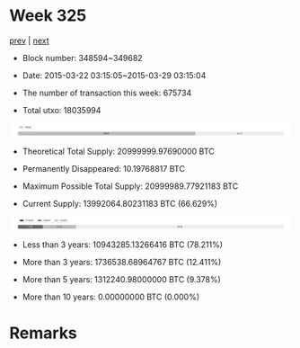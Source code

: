 # Week 325

[prev](week0324.md) | [next](week0326.md)

- Block number: 348594~349682

- Date: 2015-03-22 03:15:05~2015-03-29 03:15:04

- The number of transaction this week: 675734

- Total utxo: 18035994

![](../images/mined_week0325.png)

- Theoretical Total Supply: 20999999.97690000 BTC

- Permanently Disappeared: 10.19768817 BTC

- Maximum Possible Total Supply: 20999989.77921183 BTC

- Current Supply: 13992064.80231183 BTC (66.629%)

![](../images/year_week0325.png)


- Less than 3 years: 10943285.13266416 BTC (78.211%)

- More than 3 years: 1736538.68964767 BTC (12.411%)

- More than 5 years: 1312240.98000000 BTC (9.378%)

- More than 10 years: 0.00000000 BTC (0.000%)

# Remarks

